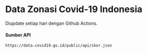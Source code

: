 # Data Zonasi Covid-19 Indonesia

Diupdate setiap hari dengan Github Actions.

#### Sumber API

```url
https://data.covid19.go.id/public/api/skor.json
```
